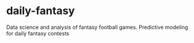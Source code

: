 # daily-fantasy
Data science and analysis of fantasy football games. Predictive modeling for daily fantasy contests
